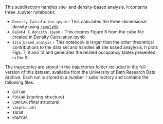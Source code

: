 This subdirectory handles site- and density-based analysis. It contains three Jupyter notebooks:

- `Density Calculation.ipynb` - This calculates the three-dimensional density using [`revelsMD`](https://github.com/user200000/revelsmd).
- `BaSnF4_F_density.ipynb` - This creates Figure 6 from the cube file created in Density Calculation.ipynb
- `Site_based_analyis` - This notebook is larger than the other theoretical contributions to the data set and handles all site based anaylysis. It plots Figs. 7, 9 and 12 and generates the related occupancy tables presented in the SI.

The trajectories are stored in the trajectories folder included in the full version of this dataset, available from the University of Bath Research Data Archive.
Each run is stored in a number `r` subdirectory and contains the following files:

- `OUTCAR`
- `POSCAR` (starting structure)
- `CONTCAR` (final structure)
- `vasprun.xml`
- `INCAR`
- `XDATCAR`
